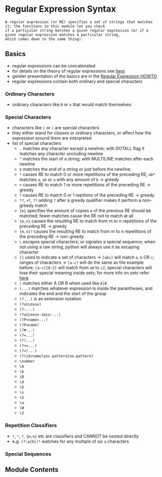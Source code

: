 # Regular Expression Syntax

```
A regular expression (or RE) specifies a set of strings that matches it; the functions in this module let you check 
if a particular string matches a given regular expression (or if a given regular expression matches a particular string, 
which comes down to the same thing).
```

## Basics

- regular expressions can be concatenated 
- for details on the theory of regular expressions see [here](https://docs.python.org/3/library/re.html#frie09)
- gentler presentation of the basics are in the [Regular Expression HOWTO](https://docs.python.org/3/howto/regex.html#regex-howto)
- regular expressions contain both ordinary and special characters

### Ordinary Characters

- ordinary characters like ```R``` or ```o``` that would match themselves

### Special Characters

- characters like `|` or `(` are special characters
- they either stand for classes or ordinary characters, or affect how the expression around them are interpreted
- list of special characters
  - `.` matches any character except a newline; with DOTALL flag it matches any character uncluding newline
  - `^` matches the start of a string; with MULTILINE matches after each newline
  - `$` matches the end of a string or just before the newline; 
  - `*` causes RE to match 0 or more repetitions of the preceding RE; `ab*` matches `a`, `ab` or `a` with any amount of `b` &rarr; greedy
  - `+` causes RE to match 1 or more repetitions of the preceding RE &rarr; greedy
  - `?` causes RE to match 0 or 1 repitions of the preceding RE &rarr; greedy
  - `*?`, `+?`, `??` adding `?` after a greedy qualifier makes it perform a non-greedy match
  - `{m}` specifies the amount of copies `m` of the previous RE should be matched; fewer matches cause the RE not to match at all
  - `{m,n}` causes the resulting RE to match from m to n repetitions of the preceding RE &rarr; greedy
  - `{m,n}?` causes the resulting RE to match from m to n repetitions of the preceding RE &rarr; non-greedy
  - `\` escapes special characters; or signales a special sequence; when not using a raw string, python will always use it as escaping character
  - `[]` used to indicate a set of characters &rarr; `[abc]` will match `a`, `b` OR `c`; ranges of characters &rarr; `[a-c]` will do the same as the example before; `[a-c][0-2]` will match from `a0` to `c2`; special characters will lose their special meaning inside sets; for more info on sets refer [here](https://docs.python.org/3/library/re.html)
  - `|` matches either A OR B when used like `A|B`
  - `(...)` matches whatever expression is inside the parantheses, and indicates the end and the start of the group
  - `(?...)` is an extension notation
  - `(?aiLmsux)`
  - `(?:...)`
  - `(?aiLmsux-imsx:...)`
  - `(?P<name>...)`
  - `(?P=name)`
  - `(?#...)`
  - `(?=...)`
  - `(?!...)`
  - `(?<=...)`
  - `(?<!...)`
  - `(?(id/name)yes-pattern|no-pattern)`
  - `\number`
  - `\A` 
  - `\b`
  - `\B`
  - `\d` 
  - `\D`
  - `\s`
  - `\S`
  - `\w`
  - `\W`
  - `\Z`

### Repetition Classifiers

- `*`, `*`, `?`, `{m,n}` etc are classifiers and CANNOT be nested directly
- e.g. `(?:a{6})*` watches for any multiple of six `a` characters

### Special Sequences

## Module Contents
